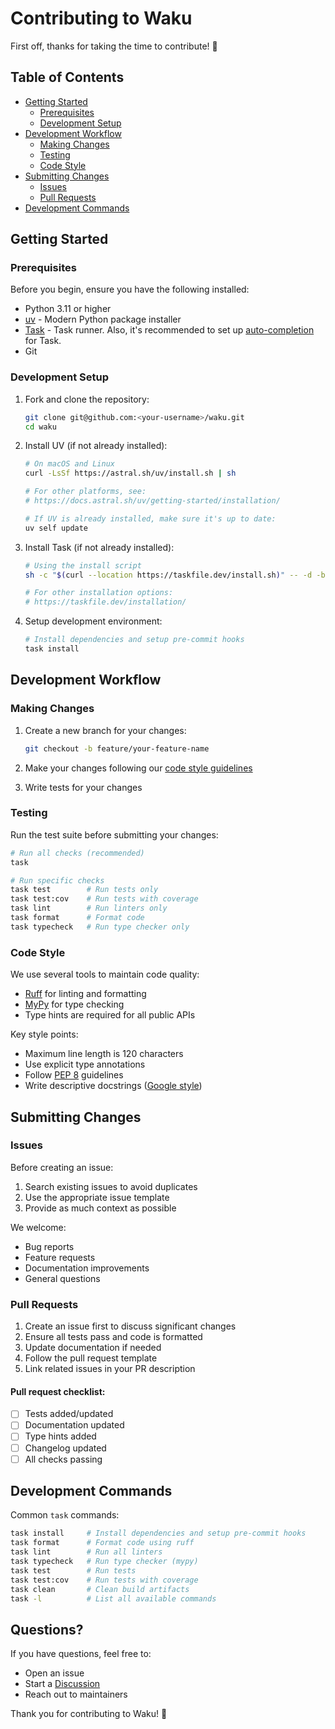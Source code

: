 # Contributing to Waku

First off, thanks for taking the time to contribute! 🎉

## Table of Contents

- [Getting Started](#getting-started)
  - [Prerequisites](#prerequisites)
  - [Development Setup](#development-setup)
- [Development Workflow](#development-workflow)
  - [Making Changes](#making-changes)
  - [Testing](#testing)
  - [Code Style](#code-style)
- [Submitting Changes](#submitting-changes)
  - [Issues](#issues)
  - [Pull Requests](#pull-requests)
- [Development Commands](#development-commands)

## Getting Started

### Prerequisites

Before you begin, ensure you have the following installed:

- Python 3.11 or higher
- [uv](https://docs.astral.sh/uv/getting-started/installation/) - Modern Python package installer
- [Task](https://taskfile.dev/installation/) - Task runner.
  Also, it's recommended to set up [auto-completion](https://taskfile.dev/installation/#setup-completions) for Task.
- Git

### Development Setup

1. Fork and clone the repository:

    ```bash
    git clone git@github.com:<your-username>/waku.git
    cd waku
    ```

2. Install UV (if not already installed):

    ```bash
    # On macOS and Linux
    curl -LsSf https://astral.sh/uv/install.sh | sh

    # For other platforms, see:
    # https://docs.astral.sh/uv/getting-started/installation/

    # If UV is already installed, make sure it's up to date:
    uv self update
    ```

3. Install Task (if not already installed):

    ```bash
    # Using the install script
    sh -c "$(curl --location https://taskfile.dev/install.sh)" -- -d -b /usr/local/bin

    # For other installation options:
    # https://taskfile.dev/installation/
    ```

4. Setup development environment:

    ```bash
    # Install dependencies and setup pre-commit hooks
    task install
    ```

## Development Workflow

### Making Changes

1. Create a new branch for your changes:

    ```bash
    git checkout -b feature/your-feature-name
    ```

2. Make your changes following our [code style guidelines](#code-style)

3. Write tests for your changes

### Testing

Run the test suite before submitting your changes:

```bash
# Run all checks (recommended)
task

# Run specific checks
task test        # Run tests only
task test:cov    # Run tests with coverage
task lint        # Run linters only
task format      # Format code
task typecheck   # Run type checker only
```

### Code Style

We use several tools to maintain code quality:

- [Ruff](https://github.com/astral-sh/ruff) for linting and formatting
- [MyPy](http://mypy-lang.org/) for type checking
- Type hints are required for all public APIs

Key style points:

- Maximum line length is 120 characters
- Use explicit type annotations
- Follow [PEP 8](https://peps.python.org/pep-0008/) guidelines
- Write descriptive
  docstrings ([Google style](https://google.github.io/styleguide/pyguide.html#38-comments-and-docstrings))

## Submitting Changes

### Issues

Before creating an issue:

1. Search existing issues to avoid duplicates
2. Use the appropriate issue template
3. Provide as much context as possible

We welcome:

- Bug reports
- Feature requests
- Documentation improvements
- General questions

### Pull Requests

1. Create an issue first to discuss significant changes
2. Ensure all tests pass and code is formatted
3. Update documentation if needed
4. Follow the pull request template
5. Link related issues in your PR description

#### Pull request checklist:

- [ ] Tests added/updated
- [ ] Documentation updated
- [ ] Type hints added
- [ ] Changelog updated
- [ ] All checks passing

## Development Commands

Common `task` commands:

```bash
task install     # Install dependencies and setup pre-commit hooks
task format      # Format code using ruff
task lint        # Run all linters
task typecheck   # Run type checker (mypy)
task test        # Run tests
task test:cov    # Run tests with coverage
task clean       # Clean build artifacts
task -l          # List all available commands
```

## Questions?

If you have questions, feel free to:

- Open an issue
- Start a [Discussion](https://github.com/waku-py/waku/discussions)
- Reach out to maintainers

Thank you for contributing to Waku! 🙏
